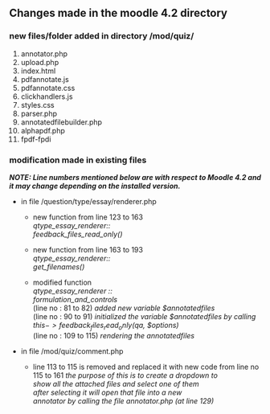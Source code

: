 ## Changes made in the moodle 4.2 directory
### new files/folder added in directory /mod/quiz/
1. annotator.php
2. upload.php 
3. index.html
4. pdfannotate.js
5. pdfannotate.css
6. clickhandlers.js
7. styles.css
8. parser.php
9. annotatedfilebuilder.php
10. alphapdf.php
11. fpdf-fpdi 



### modification made in existing files

___NOTE: Line numbers mentioned below are with respect to Moodle 4.2 and it may change depending on the installed version.___

- in file /question/type/essay/renderer.php

    - new function from line 123 to 163  
        _qtype_essay_renderer::_     
          _feedback_files_read_only()_  

    - new function from line 163 to 193  
        _qtype_essay_renderer::_      
          _get_filenames()_    

    - modified function  
        _qtype_essay_renderer ::_    
          _formulation_and_controls_    
            (line no : 81 to 82) _added new variable $annotatedfiles_      
            (line no : 90 to 91) _initialized the variable $annotatedfiles by calling $this->feedback_files_read_only($qa, $options)_      
            (line no : 109 to 115) _rendering the annotatedfiles_    

    
- in file /mod/quiz/comment.php
    -  line 113 to 115 is removed and  replaced it with new code
        from line no 115 to 161 
        _the purpose of this is to create a dropdown to  
        show all the attached files and select one of them  
        after selecting it will open that file into a new   
        annotator by calling the file annotator.php (at line 129)_  

